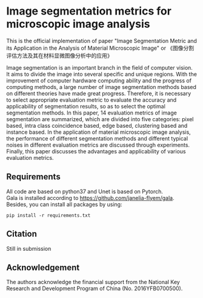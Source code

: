 # Image segmentation metrics for microscopic image analysis
This is the official implementation of paper "Image Segmentation Metric and its Application in the Analysis of Material Microscopic Image" or 《图像分割评估方法及其在材料显微图像分析中的应用》

Image segmentation is an important branch in the field of computer vision. It aims to divide the image into several specific and unique regions. With the improvement of computer hardware computing ability and the progress of computing methods, a large number of image segmentation methods based on different theories have made great progress. Therefore, it is necessary to select appropriate evaluation metric to evaluate the accuracy and applicability of segmentation results, so as to select the optimal segmentation methods. In this paper, 14 evaluation metrics of image segmentation are summarized, which are divided into five categories: pixel based, intra class coincidence based, edge based, clustering based and instance based. In the application of material microscopic image analysis, the performance of different segmentation methods and different typical noises in different evaluation metrics are discussed through experiments. Finally, this paper discusses the advantages and applicability of various evaluation metrics.

## Requirements
All code are based on python37 and Unet is based on Pytorch.  
Gala is installed according to https://github.com/janelia-flyem/gala.  
Besides, you can install all packages by using:  

    pip install -r requirements.txt

## Citation
Still in submission

## Acknowledgement
The authors acknowledge the financial support from the National Key Research and Development Program of China (No. 2016YFB0700500).
